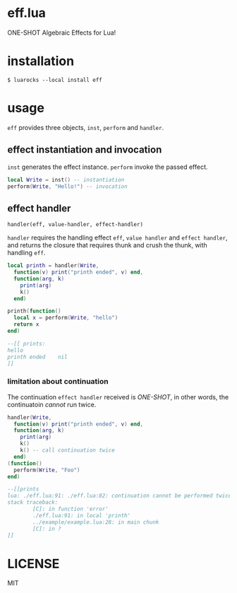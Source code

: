 eff.lua
===

ONE-SHOT Algebraic Effects for Lua!

# installation
```shell-session
$ luarocks --local install eff
```

# usage
`eff` provides three objects, `inst`, `perform` and `handler`.

## effect instantiation and invocation
`inst` generates the effect instance.
`perform` invoke the passed effect.

```lua
local Write = inst() -- instantiation
perform(Write, "Hello!") -- invocation
```

## effect handler
`handler(eff, value-handler, effect-handler)`

`handler` requires the handling effect `eff`, `value handler` and `effect handler`, and returns the closure that requires thunk and crush the thunk, with handling `eff`.

```lua
local printh = handler(Write,
  function(v) print("printh ended", v) end,
  function(arg, k)
    print(arg)
    k()
  end)

printh(function()
  local x = perform(Write, "hello")
  return x
end)

--[[ prints:
hello
printh ended    nil
]]
```

### limitation about continuation
The continuation `effect handler` received is *ONE-SHOT*, in other words, the continuatoin *cannot* run twice.

```lua
handler(Write,
  function(v) print("printh ended", v) end,
  function(arg, k)
    print(arg)
    k()
    k() -- call continuation twice
  end)
(function()
  perform(Write, "Foo")
end)

--[[prints
lua: ./eff.lua:91: ./eff.lua:82: continuation cannot be performed twice
stack traceback:
        [C]: in function 'error'
        ./eff.lua:91: in local 'printh'
        ../example/example.lua:28: in main chunk
        [C]: in ?
]]
```

# LICENSE
MIT
